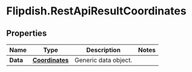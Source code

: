 # Flipdish.RestApiResultCoordinates

## Properties
Name | Type | Description | Notes
------------ | ------------- | ------------- | -------------
**Data** | [**Coordinates**](Coordinates.md) | Generic data object. | 


